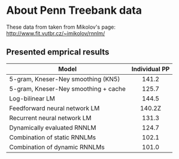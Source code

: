 # About Penn Treebank data


These data from taken from Mikolov's page: http://www.fit.vutbr.cz/~imikolov/rnnlm/


## Presented emprical results

| Model        | Individual PP           |
| ------------- |:-------------:|
| 5-gram, Kneser-Ney smoothing (KN5)     | 141.2 |
| 5-gram, Kneser-Ney smoothing + cache      | 125.7      |
| Log-bilinear LM | 144.5      |
| Feedforward neural network LM | 140.2Z      |
| Recurrent neural network LM | 131.3      |
| Dynamically evaluated RNNLM  | 124.7     |
| Combination of static RNNLMs | 102.1      |
| Combination of dynamic RNNLMs | 101.0      |